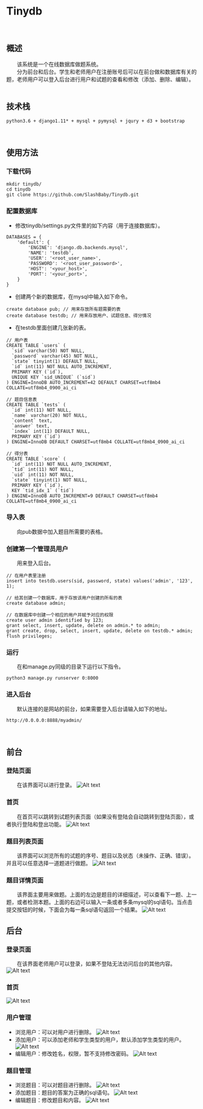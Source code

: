 # Tinydb
&emsp;&emsp;
## 概述
&emsp;&emsp;该系统是一个在线数据库做题系统。<br/>
&emsp;&emsp;分为前台和后台。学生和老师用户在注册账号后可以在前台做和数据库有关的题，老师用户可以登入后台进行用户和试题的查看和修改（添加、删除、编辑）。
&emsp;&emsp;
## 技术栈
```
python3.6 + django1.11* + mysql + pymysql + jqury + d3 + bootstrap

```
&emsp;&emsp;
## 使用方法
### 下载代码
```
mkdir tinydb/
cd tinydb
git clone https://github.com/SlashBaby/Tinydb.git
```
### 配置数据库
- 修改tinydb/settings.py文件里的如下内容（用于连接数据库）。
```
DATABASES = {
    'default': {
        'ENGINE': 'django.db.backends.mysql',
        'NAME': 'testdb',
        'USER': '<root_user_name>',
        'PASSWORD': '<root_user_password>',
        'HOST': '<your_host>',
        'PORT': '<your_port>',
    }
}
```
- 创建两个新的数据库，在mysql中输入如下命令。
```
create database pub; // 用来存放所有题需要的表
create database testdb; // 用来存放用户、试题信息、得分情况

```
- 在testdb里面创建几张新的表。
```
// 用户表
CREATE TABLE `users` (
  `sid` varchar(50) NOT NULL,
  `password` varchar(45) NOT NULL,
  `state` tinyint(1) DEFAULT NULL,
  `id` int(11) NOT NULL AUTO_INCREMENT,
  PRIMARY KEY (`id`),
  UNIQUE KEY `sid_UNIQUE` (`sid`)
) ENGINE=InnoDB AUTO_INCREMENT=42 DEFAULT CHARSET=utf8mb4 COLLATE=utf8mb4_0900_ai_ci

// 题目信息表
CREATE TABLE `tests` (
  `id` int(11) NOT NULL,
  `name` varchar(20) NOT NULL,
  `content` text,
  `answer` text,
  `index` int(11) DEFAULT NULL,
  PRIMARY KEY (`id`)
) ENGINE=InnoDB DEFAULT CHARSET=utf8mb4 COLLATE=utf8mb4_0900_ai_ci

// 得分表
CREATE TABLE `score` (
  `id` int(11) NOT NULL AUTO_INCREMENT,
  `tid` int(11) NOT NULL,
  `uid` int(11) NOT NULL,
  `state` tinyint(1) NOT NULL,
  PRIMARY KEY (`id`),
  KEY `tid_idx_1` (`tid`)
) ENGINE=InnoDB AUTO_INCREMENT=9 DEFAULT CHARSET=utf8mb4 COLLATE=utf8mb4_0900_ai_ci
```
### 导入表
&emsp;&emsp;向pub数据中加入题目所需要的表格。
### 创建第一个管理员用户
&emsp;&emsp;用来登入后台。
```
// 在用户表里注册
insert into testdb.users(sid, password, state) values('admin', '123', 1);

// 给其创建一个数据库，用于存放该用户创建的所有的表
create database admin;

// 在数据库中创建一个相应的用户并赋予对应的权限
create user admin identified by 123;
grant select, insert, update, delete on admin.* to admin;
grant create, drop, select, insert, update, delete on testdb.* admin;
flush privileges;

```
### 运行
&emsp;&emsp;在和manage.py同级的目录下运行以下指令。
```
python3 manage.py runserver 0:8000

```

### 进入后台
&emsp;&emsp;默认连接的是网站的前台，如果需要登入后台请输入如下的地址。
```
http://0.0.0.0:8888/myadmin/

```
&emsp;&emsp;
## 前台
### 登陆页面
&emsp;&emsp;在该界面可以进行登录。
![Alt text](./static/img/WX20190704-201155@2x.png)
### 首页
&emsp;&emsp;在首页可以跳转到试题列表页面（如果没有登陆会自动跳转到登陆页面），或者执行登陆和登出功能。
![Alt text](./static/img/WX20190704-200746@2x.png)
### 题目列表页面
&emsp;&emsp;该界面可以浏览所有的试题的序号、题目以及状态（未操作、正确、错误）。并且可以任意选择一道题进行做题。
![Alt text](./static/img/WX20190704-202245@2x.png)
### 题目详情页面
&emsp;&emsp;该界面主要用来做题。上面的左边是题目的详细描述，可以查看下一题、上一题，或者检测本题。上面的右边可以输入一条或者多条mysql的sql语句。当点击提交按钮的时候，下面会为每一条sql语句返回一个结果。
![Alt text](./static/img/WX20190704-202933@2x.png)
&emsp;&emsp;
## 后台
### 登录页面
&emsp;&emsp;在该界面老师用户可以登录，如果不登陆无法访问后台的其他内容。
![Alt text ](./static/img/WX20190704-203348@2x.png)
### 首页
![Alt text](./static/img/WX20190705-102613@2x.png)
### 用户管理
- 浏览用户：可以对用户进行删除。
![Alt text](./static/img/WX20190705-102844@2x.png)
- 添加用户：可以添加老师和学生类型的用户，默认添加学生类型的用户。
![Alt text](./static/img/WX20190705-103025@2x.png)
- 编辑用户：修改姓名，权限，暂不支持修改密码。
![Alt text](./static/img/WX20190705-103036@2x.png)
### 题目管理
- 浏览题目：可以对题目进行删除。
![Alt text](./static/img/WX20190705-103133@2x.png)
- 添加题目：题目的答案为正确的sql语句。
![Alt text](./static/img/WX20190705-103258@2x.png)
- 编辑题目：修改题目和内容。
![Alt text](./static/img/WX20190705-103345@2x.png)